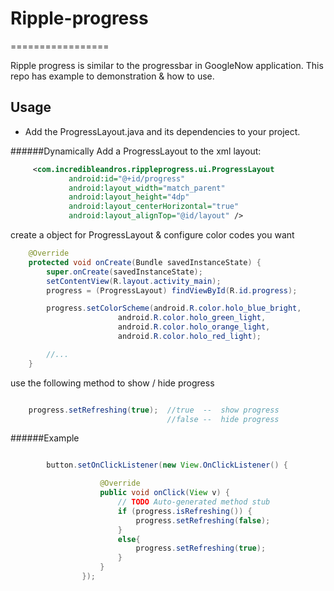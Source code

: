# Ripple-progress
=================

Ripple progress is similar to the progressbar in GoogleNow application. This repo has example to demonstration & how to use.


Usage
-----
* Add the ProgressLayout.java and its dependencies to your project.

######Dynamically
Add a ProgressLayout to the xml layout:

```xml
     <com.incredibleandros.rippleprogress.ui.ProgressLayout
             android:id="@+id/progress"
             android:layout_width="match_parent"
             android:layout_height="4dp"
             android:layout_centerHorizontal="true"
             android:layout_alignTop="@id/layout" />
```
create a object for ProgressLayout & configure color codes you want

```java
    @Override
    protected void onCreate(Bundle savedInstanceState) {
        super.onCreate(savedInstanceState);
        setContentView(R.layout.activity_main);
        progress = (ProgressLayout) findViewById(R.id.progress);

        progress.setColorScheme(android.R.color.holo_blue_bright,
                        android.R.color.holo_green_light,
                        android.R.color.holo_orange_light,
                        android.R.color.holo_red_light);

        //...
    }
```
use the following method to show / hide progress
```java

    progress.setRefreshing(true);  //true  --  show progress
                                   //false --  hide progress


```
######Example
```java

        button.setOnClickListener(new View.OnClickListener() {

                    @Override
                    public void onClick(View v) {
                        // TODO Auto-generated method stub
                        if (progress.isRefreshing()) {
                            progress.setRefreshing(false);
                        }
                        else{
                            progress.setRefreshing(true);
                        }
                    }
                });

```

